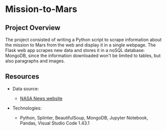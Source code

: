 # Mission-to-Mars

## Project Overview
The project consisted of writing a Python script to scrape information about the mission to Mars from the web and display it in a single webpage. The Flask web app scrapes new data and stores it in a noSQL database: MongoDB, since the information downloaded won't be limited to tables, but also paragraphs and images.

## Resources
- Data source:
    - [NASA News website](https://mars.nasa.gov/news/?page=0&per_page=40&order=publish_date+desc%2Ccreated_at+desc&search=&category=19%2C165%2C184%2C204&blank_scope=Latest)

- Technologies:
    - Python, Splinter, BeautifulSoup, MongoDB, Jupyter Notebook, Pandas, Visual Studio Code 1.43.1